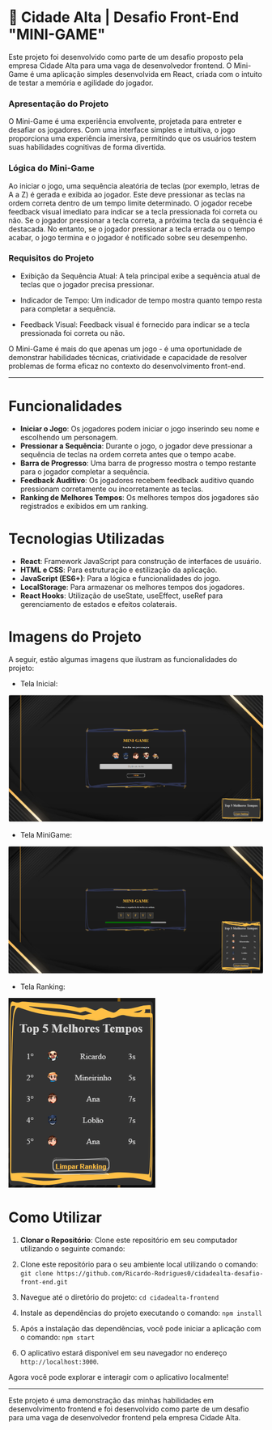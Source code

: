 # 🌇 **Cidade Alta | Desafio Front-End "MINI-GAME"**

Este projeto foi desenvolvido como parte de um desafio proposto pela empresa Cidade Alta para uma vaga de desenvolvedor frontend. O Mini-Game é uma aplicação simples desenvolvida em React, criada com o intuito de testar a memória e agilidade do jogador.

### Apresentação do Projeto

O Mini-Game é uma experiência envolvente, projetada para entreter e desafiar os jogadores. Com uma interface simples e intuitiva, o jogo proporciona uma experiência imersiva, permitindo que os usuários testem suas habilidades cognitivas de forma divertida.

### Lógica do Mini-Game
Ao iniciar o jogo, uma sequência aleatória de teclas (por exemplo, letras de A a Z) é gerada e exibida ao jogador. Este deve pressionar as teclas na ordem correta dentro de um tempo limite determinado. O jogador recebe feedback visual imediato para indicar se a tecla pressionada foi correta ou não. Se o jogador pressionar a tecla correta, a próxima tecla da sequência é destacada. No entanto, se o jogador pressionar a tecla errada ou o tempo acabar, o jogo termina e o jogador é notificado sobre seu desempenho.

### Requisitos do Projeto
- Exibição da Sequência Atual: A tela principal exibe a sequência atual de teclas que o jogador precisa pressionar.

- Indicador de Tempo: Um indicador de tempo mostra quanto tempo resta para completar a sequência.

- Feedback Visual: Feedback visual é fornecido para indicar se a tecla pressionada foi correta ou não.

O Mini-Game é mais do que apenas um jogo - é uma oportunidade de demonstrar habilidades técnicas, criatividade e capacidade de resolver problemas de forma eficaz no contexto do desenvolvimento front-end.

---

# Funcionalidades

- **Iniciar o Jogo**: Os jogadores podem iniciar o jogo inserindo seu nome e escolhendo um personagem.
- **Pressionar a Sequência**: Durante o jogo, o jogador deve pressionar a sequência de teclas na ordem correta antes que o tempo acabe.
- **Barra de Progresso**: Uma barra de progresso mostra o tempo restante para o jogador completar a sequência.
- **Feedback Auditivo**: Os jogadores recebem feedback auditivo quando pressionam corretamente ou incorretamente as teclas.
- **Ranking de Melhores Tempos**: Os melhores tempos dos jogadores são registrados e exibidos em um ranking.

# Tecnologias Utilizadas

- **React**: Framework JavaScript para construção de interfaces de usuário.
- **HTML e CSS**: Para estruturação e estilização da aplicação.
- **JavaScript (ES6+)**: Para a lógica e funcionalidades do jogo.
- **LocalStorage**: Para armazenar os melhores tempos dos jogadores.
- **React Hooks**: Utilização de useState, useEffect, useRef para gerenciamento de estados e efeitos colaterais.

# Imagens do Projeto
A seguir, estão algumas imagens que ilustram as funcionalidades do projeto:

- Tela Inicial:
<img src="./public/images/telaInicial.png" alt="Tela Inicial">

- Tela MiniGame:
<img src="./public/images/telaMiniGame.png" alt="Tela MiniGame">

- Tela Ranking:
<img src="./public/images/telaRanking.png" alt="Tela Ranking">

# Como Utilizar

1. **Clonar o Repositório**: Clone este repositório em seu computador utilizando o seguinte comando:

2. Clone este repositório para o seu ambiente local utilizando o comando:
`git clone https://github.com/Ricardo-Rodrigues0/cidadealta-desafio-front-end.git`

3. Navegue até o diretório do projeto:
`cd cidadealta-frontend`

4. Instale as dependências do projeto executando o comando:
`npm install`

5. Após a instalação das dependências, você pode iniciar a aplicação com o comando:
`npm start`

6. O aplicativo estará disponível em seu navegador no endereço `http://localhost:3000`.

Agora você pode explorar e interagir com o aplicativo localmente!

---

Este projeto é uma demonstração das minhas habilidades em desenvolvimento frontend e foi desenvolvido como parte de um desafio para uma vaga de desenvolvedor frontend pela empresa Cidade Alta.